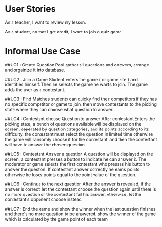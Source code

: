 User Stories
============
As a teacher, I want to review my lesson.

As a student, so that I get credit, I want to join a quiz game.

Informal Use Case
===================

##UC1 : Create Question Pool
gather all questions and answers, arrange and orgainize it into database.

##UC2 : Join a Game
Student enters the game ( or game site ) and identifies himself. Then he selects the game he wants to join. The game adds the user as a contestant.

##UC3 : Find Matches
students can quicky find their competitors if they has no specific competitor or game to join, then move contestants to the picking state where they can choose what question to answer.

##UC4 : Contestant choose Question to answer
After contestant Enters the picking state, a bunch of questions available will be displayed on the screen, seperated by question categories, and its points according to its difficulty. the contestant must select the question in limited time otherwise the game will randomly choose it for the contestant. and then the contestant will have to answer the chosen question.

##UC5 : Contestant Answer a question
A question will be displayed on the screen, a contestant presses a button to indicate he can answer it. The moderator or game selects the first contestant who presses his button to answer the question. If contestant answer correctly he earns points otherwise he loses points equal to the point value of the question.

##UC6 : Continue to the next question
After the answer is revealed, if the answer is correct, let the contestant choose the question again until there is no more question or the contestant fail his answer, otherwise, let the contestant's opponent choose instead.

##UC7 : End the game and show the winner
when the last question finishes and there's no more question to be answered. show the winner of the game which is calculated by the game point of each team.
